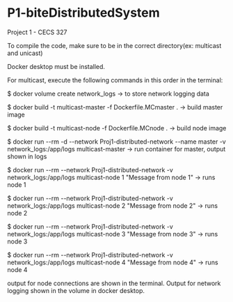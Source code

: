 # P1-biteDistributedSystem
Project 1 - CECS 327

To compile the code, make sure to be in the correct directory(ex: multicast and unicast)

Docker desktop must be installed.

For multicast, execute the following commands in this order in the terminal:

$ docker volume create network_logs -> to store network logging data

$ docker build -t multicast-master -f Dockerfile.MCmaster . -> build master image

$ docker build -t multicast-node -f Dockerfile.MCnode . -> build node image

$ docker run --rm -d --network Proj1-distributed-network --name master -v network_logs:/app/logs multicast-master  -> run container for master, output shown in logs

$ docker run --rm --network Proj1-distributed-network -v network_logs:/app/logs multicast-node 1 "Message from node 1" -> runs node 1

$ docker run --rm --network Proj1-distributed-network -v network_logs:/app/logs multicast-node 2 "Message from node 2" -> runs node 2

$ docker run --rm --network Proj1-distributed-network -v network_logs:/app/logs multicast-node 3 "Message from node 3" -> runs node 3

$ docker run --rm --network Proj1-distributed-network -v network_logs:/app/logs multicast-node 4 "Message from node 4" -> runs node 4

output for node connections are shown in the terminal. Output for network logging shown in the volume in docker desktop.






